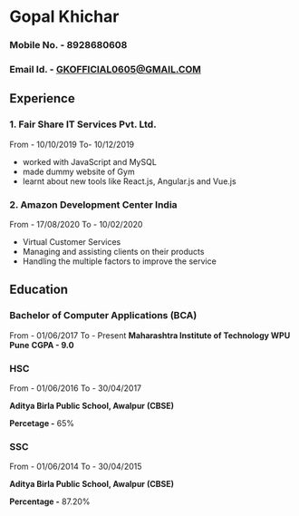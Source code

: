 # Gopal Khichar

### Mobile No. - 8928680608                                                  
### Email Id. - GKOFFICIAL0605@GMAIL.COM



## Experience
### 1. Fair Share IT Services Pvt. Ltd.
From - 10/10/2019  To- 10/12/2019
* worked with JavaScript and MySQL
* made dummy website of Gym
* learnt about new tools like React.js, Angular.js and Vue.js
### 2. Amazon Development Center India
From - 17/08/2020 To - 10/02/2020
* Virtual Customer Services
* Managing and assisting clients on their products
* Handling the multiple factors to improve the service



## Education
### Bachelor of Computer Applications (BCA)
From - 01/06/2017  To - Present
**Maharashtra Institute of Technology WPU Pune**
**CGPA - 9.0**
### HSC
From - 01/06/2016 To - 30/04/2017

**Aditya Birla Public School, Awalpur (CBSE)**

**Percetage -** 65%
### SSC
From - 01/06/2014 To - 30/04/2015

**Aditya Birla Public School, Awalpur (CBSE)**

**Percentage -** 87.20%
